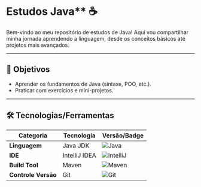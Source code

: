 # Estudos Java** ☕

Bem-vindo ao meu repositório de estudos de Java! Aqui vou compartilhar minha jornada aprendendo a linguagem, desde os conceitos básicos até projetos mais avançados.  

---

## 🚀 **Objetivos**  
- Aprender os fundamentos de Java (sintaxe, POO, etc.).  
- Praticar com exercícios e mini-projetos.  

---

## 🛠️ **Tecnologias/Ferramentas**  
<div align="center">

| **Categoria**       | **Tecnologia**                   | **Versão/Badge**                                                                 |
|---------------------|----------------------------------|---------------------------------------------------------------------------------|
| **Linguagem**       | Java JDK                         | ![Java](https://img.shields.io/badge/17+-ED8B00?style=flat&logo=openjdk&logoColor=white) |
| **IDE**            | IntelliJ IDEA                   | ![IntelliJ](https://img.shields.io/badge/Ultimate-000000?style=flat&logo=intellij-idea&logoColor=white) |
| **Build Tool**     | Maven                           | ![Maven](https://img.shields.io/badge/3.8.6-C71A36?style=flat&logo=apache-maven&logoColor=white) |
| **Controle Versão**| Git                             | ![Git](https://img.shields.io/badge/2.40+-F05032?style=flat&logo=git&logoColor=white) |

</div>
